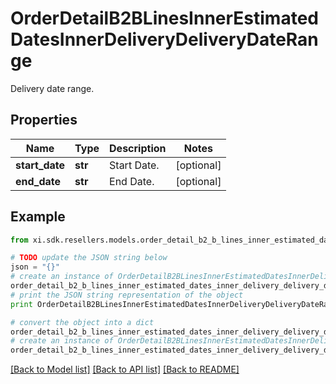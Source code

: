 # OrderDetailB2BLinesInnerEstimatedDatesInnerDeliveryDeliveryDateRange

Delivery date range.

## Properties

Name | Type | Description | Notes
------------ | ------------- | ------------- | -------------
**start_date** | **str** | Start Date. | [optional] 
**end_date** | **str** | End Date. | [optional] 

## Example

```python
from xi.sdk.resellers.models.order_detail_b2_b_lines_inner_estimated_dates_inner_delivery_delivery_date_range import OrderDetailB2BLinesInnerEstimatedDatesInnerDeliveryDeliveryDateRange

# TODO update the JSON string below
json = "{}"
# create an instance of OrderDetailB2BLinesInnerEstimatedDatesInnerDeliveryDeliveryDateRange from a JSON string
order_detail_b2_b_lines_inner_estimated_dates_inner_delivery_delivery_date_range_instance = OrderDetailB2BLinesInnerEstimatedDatesInnerDeliveryDeliveryDateRange.from_json(json)
# print the JSON string representation of the object
print OrderDetailB2BLinesInnerEstimatedDatesInnerDeliveryDeliveryDateRange.to_json()

# convert the object into a dict
order_detail_b2_b_lines_inner_estimated_dates_inner_delivery_delivery_date_range_dict = order_detail_b2_b_lines_inner_estimated_dates_inner_delivery_delivery_date_range_instance.to_dict()
# create an instance of OrderDetailB2BLinesInnerEstimatedDatesInnerDeliveryDeliveryDateRange from a dict
order_detail_b2_b_lines_inner_estimated_dates_inner_delivery_delivery_date_range_form_dict = order_detail_b2_b_lines_inner_estimated_dates_inner_delivery_delivery_date_range.from_dict(order_detail_b2_b_lines_inner_estimated_dates_inner_delivery_delivery_date_range_dict)
```
[[Back to Model list]](../README.md#documentation-for-models) [[Back to API list]](../README.md#documentation-for-api-endpoints) [[Back to README]](../README.md)


